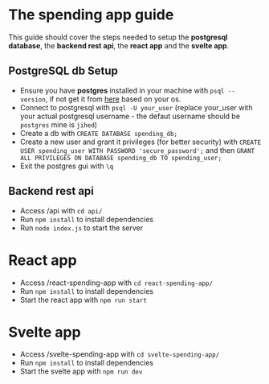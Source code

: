 # The spending app guide
This guide should cover the steps needed to setup the **postgresql database**, the **backend rest api**, the **react app** and the **svelte app**.

## PostgreSQL db Setup
- Ensure you have **postgres** installed in your machine with `psql --version`, if not get it from [here](https://www.postgresql.org/download/) based on your os.
- Connect to postgresql with `psql -U your_user` (replace your_user with your actual postgresql username - the defaut username should be `postgres` mine is `jihed`)
- Create a db with `CREATE DATABASE spending_db;`
- Create a new user and grant it privileges (for better security) with `CREATE USER spending_user WITH PASSWORD 'secure_password';` and then `GRANT ALL PRIVILEGES ON DATABASE spending_db TO spending_user;`
- Exit the postgres gui with `\q`

## Backend rest api
- Access /api with `cd api/`
- Run `npm install` to install dependencies
- Run `node index.js` to start the server

# React app
- Access /react-spending-app with `cd react-spending-app/`
- Run `npm install` to install dependencies
- Start the react app with `npm run start`

# Svelte app
- Access /svelte-spending-app with `cd svelte-spending-app/`
- Run `npm install` to install dependencies
- Start the svelte app with `npm run dev`
